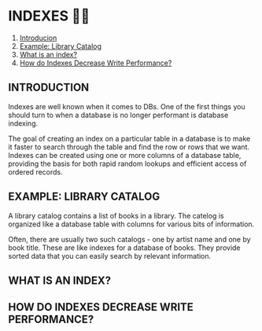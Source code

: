 # INDEXES ☝🏻

1. [Introducion](#introduction)
2. [Example: Library Catalog](#example-library-catalog)
3. [What is an index?](#what-is-an-index)
4. [How do Indexes Decrease Write Performance?](#how-do-indexes-decrease-write-performance)

## INTRODUCTION

Indexes are well known when it comes to DBs. One of the first things you should turn to when a database is no longer performant is database indexing.

The goal of creating an index on a particular table in a database is to make it faster to search through the table and find the row or rows that we want. Indexes can be created using one or more columns of a database table, providing the basis for both rapid random lookups and efficient access of ordered records.

## EXAMPLE: LIBRARY CATALOG

A library catalog contains a list of books in a library. The catelog is organized like a database table with columns for various bits of information.

Often, there are usually two such catalogs - one by artist name and one by book title. These are like indexes for a database of books. They provide sorted data that you can easily search by relevant information.

## WHAT IS AN INDEX?

## HOW DO INDEXES DECREASE WRITE PERFORMANCE?
